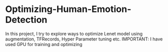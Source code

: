# Optimizing-Human-Emotion-Detection
In this project, I try to explore ways to optimize Lenet model using augmentation, TFRecords, Hyper Parameter tuning etc. 
IMPORTANT: I have used GPU for training and optimizing
